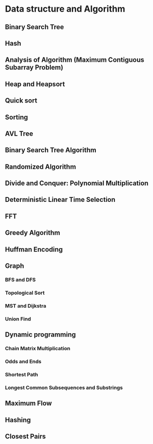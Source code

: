 # Data structure and Algorithm

## Binary Search Tree

## Hash

## Analysis of Algorithm (Maximum Contiguous Subarray Problem)

## Heap and Heapsort

## Quick sort

## Sorting

## AVL Tree

## Binary Search Tree Algorithm

## Randomized Algorithm

## Divide and Conquer: Polynomial Multiplication

## Deterministic Linear Time Selection

## FFT

## Greedy Algorithm

## Huffman Encoding

## Graph

### BFS and DFS

### Topological Sort

### MST and Dijkstra

### Union Find

## Dynamic programming

### Chain Matrix Multiplication

### Odds and Ends

### Shortest Path

### Longest Common Subsequences and Substrings

## Maximum Flow

## Hashing

## Closest Pairs